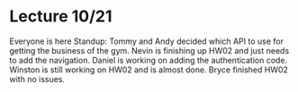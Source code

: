 # Lecture 10/21
Everyone is here
Standup: Tommy and Andy decided which API to use for getting the business of the gym. Nevin is finishing up HW02 and just needs to add the navigation. Daniel is working on adding the
authentication code. Winston is still working on HW02 and is almost done. Bryce finished HW02 with no issues.
